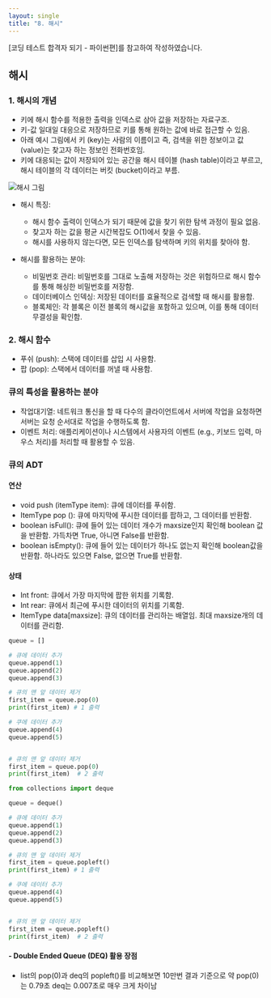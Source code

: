 ```yaml
---
layout: single
title: "8. 해시"
---
```


[코딩 테스트 합격자 되기 - 파이썬편]를 참고하여 작성하였습니다.

## __해시__
###  1. 해시의 개념
  - 키에 해시 함수를 적용한 출력을 인덱스로 삼아 값을 저장하는 자료구조.
  - 키-값 일대일 대응으로 저장하므로 키를 통해 원하는 값에 바로 접근할 수 있음.
  - 아래 예시 그림에서 키 (key)는 사람의 이름이고 즉, 검색을 위한 정보이고 값 (value)는 찾고자 하는 정보인 전화번호임.
  - 키에 대응되는 값이 저장되어 있는 공간을 해시 테이블 (hash table)이라고 부르고, 해시 테이블의 각 데이터는 버킷 (bucket)이라고 부름. 
  
![해시 그림](https://github.com/user-attachments/assets/a38b990e-e69d-47f7-b4c4-fe92bc5d9d73)

  - 해시 특징:
    - 해시 함수 출력이 인덱스가 되기 때문에 값을 찾기 위한 탐색 과정이 필요 없음.
    - 찾고자 하는 값을 평균 시간복잡도 O(1)에서 찾을 수 있음.
    - 해시를 사용하지 않는다면, 모든 인덱스를 탐색하며 키의 위치를 찾아야 함.
      
  - 해시를 활용하는 분야:
    - 비밀번호 관리: 비밀번호를 그대로 노출해 저장하는 것은 위험하므로 해시 함수를 통해 해싱한 비밀번호를 저장함.
    - 데이터베이스 인덱싱: 저장된 데이터를 효율적으로 검색할 때 해시를 활용함.
    - 블록체인: 각 블록은 이전 블록의 해시값을 포함하고 있으며, 이를 통해 데이터 무결성을 확인함.
      
###  2. 해시 함수
  - 푸쉬 (push): 스택에 데이터를 삽입 시 사용함.
  - 팝 (pop): 스택에서 데이터를 꺼낼 때 사용함.

### 큐의 특성을 활용하는 분야
  - 작업대기열: 네트워크 통신을 할 때 다수의 클라이언트에서 서버에 작업을 요청하면 서버는 요청 순서대로 작업을 수행하도록 함.
  - 이벤트 처리: 애플리케이션이나 시스템에서 사용자의 이벤트 (e.g., 키보드 입력, 마우스 처리)를 처리할 때 활용할 수 있음.

###  큐의 ADT 
####  연산
  - void push (itemType item): 큐에 데이터를 푸쉬함.
  - ItemType pop (): 큐에 마지막에 푸시한 데이터를 팝하고, 그 데이터를 반환함.
  - boolean isFull(): 큐에 들어 있는 데이터 개수가 maxsize인지 확인해 boolean 값을 반환함. 가득차면 True, 아니면 False를 반환함.
  - boolean isEmpty(): 큐에 들어 있는 데이터가 하나도 없는지 확인해 boolean값을 반환함. 하나라도 있으면 False, 없으면 True를 반환함.
####  상태
  - Int front: 큐에서 가장 마지막에 팝한 위치를 기록함.
  - Int rear: 큐에서 최근에 푸시한 데이터의 위치를 기록함.
  - ItemType data[maxsize]: 큐의 데이터를 관리하는 배열임. 최대 maxsize개의 데이터를 관리함.
    

 ```python
queue = []

# 큐에 데이터 추가
queue.append(1)
queue.append(2)
queue.append(3)

# 큐의 맨 앞 데이터 제거
first_item = queue.pop(0)
print(first_item) # 1 출력

# 쿠에 데이터 추가
queue.append(4)
queue.append(5)


# 큐의 맨 앞 데이터 제거
first_item = queue.pop(0)
print(first_item)  # 2 출력

```


 ```python
from collections import deque

queue = deque()

# 큐에 데이터 추가
queue.append(1)
queue.append(2)
queue.append(3)

# 큐의 맨 앞 데이터 제거
first_item = queue.popleft()
print(first_item) # 1 출력

# 쿠에 데이터 추가
queue.append(4)
queue.append(5)


# 큐의 맨 앞 데이터 제거
first_item = queue.popleft()
print(first_item)  # 2 출력

```

####  - Double Ended Queue (DEQ) 활용 장점
  - list의 pop(0)과 deq의 popleft()를 비교해보면 10만번 결과 기준으로 약 pop(0)는 0.79초 deq는 0.007초로 매우 크게 차이남
